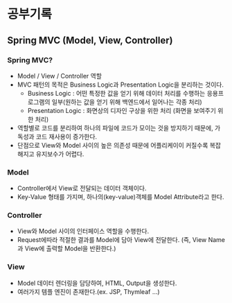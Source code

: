 # 공부기록

## Spring MVC (Model, View, Controller)

### Spring MVC?

* Model / View / Controller 역할
* MVC 패턴의 목적은 Business Logic과 Presentation Logic을 분리하는 것이다.
  * Business Logic : 어떤 특정한 값을 얻기 위해 데이터 처리를 수행하는 응용프로그램의 일부(원하는 값을 얻기 위해 백엔드에서 일어나는 각종 처리)
  * Presentation Logic : 화면상의 디자인 구상을 위한 처리 (화면을 보여주기 위한 처리)
 * 역할별로 코드를 분리하여 하나의 파일에 코드가 모이는 것을 방지하기 때문에, 가독성과 코드 재사용이 증가한다.
 * 단점으로 View와 Model 사이의 높은 의존성 때문에 어플리케이이 커질수록 복잡해지고 유지보수가 어렵다.
 
 ### Model
 * Controller에서 View로 전달되는 데이터 객체이다.
 * Key-Value 형태를 가지며, 하나의(key-value)객체를 Model Attribute라고 한다.
 
 ### Controller
 * View와 Model 사이의 인터페이스 역할을 수행한다.
 * Request에따라 적절한 결과를 Model에 담아 View에 전달한다.
    (즉, View Name과 View에 출력할 Model을 반환한다.)
    
 ### View
 * Model 데이터 렌더링을 담당하여, HTML, Output을 생성한다.
 * 여러가지 템플 엔진이 존재한다.(ex. JSP, Thymleaf ...) 
